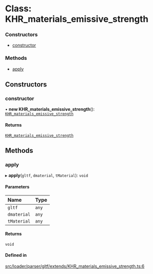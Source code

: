 # Class: KHR\_materials\_emissive\_strength

### Constructors

- [constructor](KHR_materials_emissive_strength.md#constructor)

### Methods

- [apply](KHR_materials_emissive_strength.md#apply)

## Constructors

### constructor

• **new KHR_materials_emissive_strength**(): [`KHR_materials_emissive_strength`](KHR_materials_emissive_strength.md)

#### Returns

[`KHR_materials_emissive_strength`](KHR_materials_emissive_strength.md)

## Methods

### apply

▸ **apply**(`gltf`, `dmaterial`, `tMaterial`): `void`

#### Parameters

| Name | Type |
| :------ | :------ |
| `gltf` | `any` |
| `dmaterial` | `any` |
| `tMaterial` | `any` |

#### Returns

`void`

#### Defined in

[src/loader/parser/gltf/extends/KHR_materials_emissive_strength.ts:6](https://github.com/Orillusion/orillusion/blob/main/src/loader/parser/gltf/extends/KHR_materials_emissive_strength.ts#L6)
